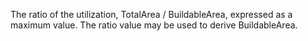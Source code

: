 The ratio of the utilization, TotalArea / BuildableArea, expressed as a maximum value. The ratio value may be used to derive BuildableArea.
